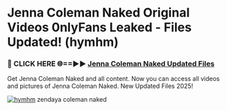 # Jenna Coleman Naked Original Videos 0nlyFans Leaked - Files Updated! (hymhm)

<h3>🔴 CLICK HERE 🌐==►► <a href="https://tinyurl.com/yckcrads" rel="nofollow">Jenna Coleman Naked Updated Files</a></h3>

Get Jenna Coleman Naked and all content. Now you can access all videos and pictures of Jenna Coleman Naked. New Updated Files 2025!

[![hymhm](https://i.imgur.com/hpKpOFt.gif)](https://tinyurl.com/yckcrads)
zendaya coleman naked